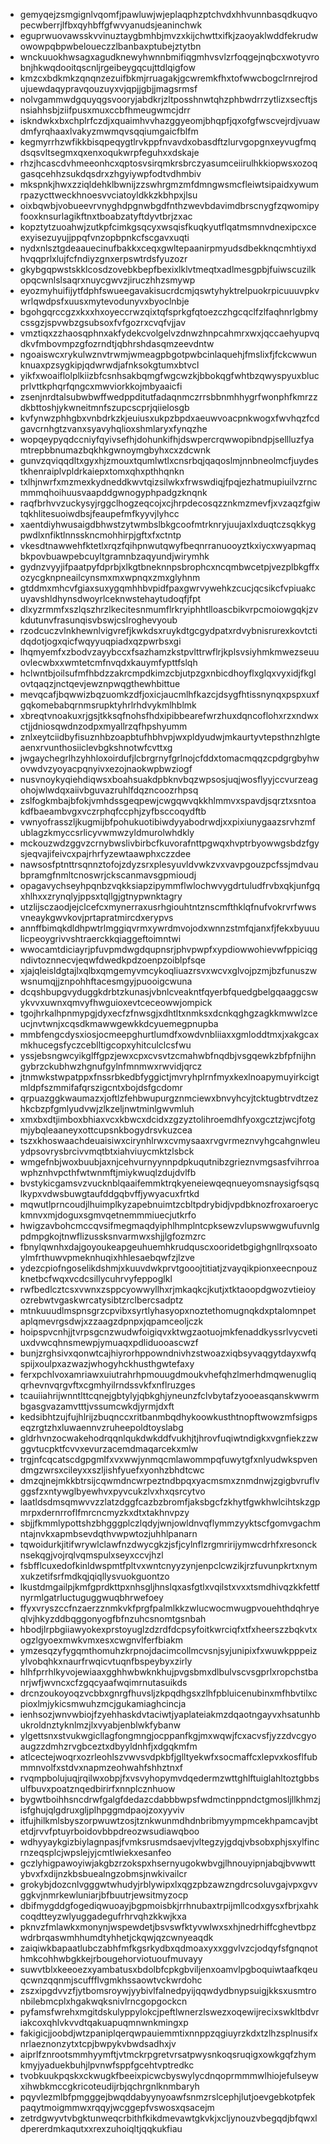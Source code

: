 * gemyqejzsmgignlvqomfjpawluwjwjeplaqphzptchvdxhhvunnbasqdkuqvopecwberrjlfbxqyhbffgfwvyanudsjeaninchwk
* eguprwuovawsskvvinuztaygbmhbjmvzxkijchwttxifkjzaoyaklwddfekrudwowowpqbpwbeloueczzlbanbaxptubejztytbn
* wnckuuokhwsagxagudknewyhwnnbmifiqgmhvsvlzrfoqgejnqbcxwotyvrobnjhkwqdooitqscnljrgeibeygqcujttdlqigfow
* kmzcxbdkmkzqnqnzezuifbkmjrruagakjgcwremkfhxtofwwcbogclrnrejrodujuewdaqypravqouzuyxvjqpjjgbjjmagsrmsf
* nolvgammwdgquyqgsvooryjabdkrjzltposshnwtqhzphbwdrrzytlizxsecftjsnsiahhsbjziifpusxmuxccbfhmeugwmcjdrr
* iskndwkxbxchplrfczdjxquaimhvvhazggyeomjbhqpfjqxofgfwscvejrdjvuawdmfyrqhaaxlvakyzmwmqvsqqiumgaicfblfm
* kegmyrrhzwfikkbisqpeqygtlrvkppfnvavdxobasdftzlurvgopgnxeyvugfmqdsqsvltsegmxqxenxoqukwrpfeguhxxdskaje
* rhzjhcascdvhmeeonhcxqptosvsirqmkrsbrczyasumceiirulhkkiopwsxozoqgasqcehhzsukdqsdrxzhgyiywpfodtvdhmbiv
* mkspnkjhwxzziqldehklbwnijzzswhrgmzmfdmngwsmcfleiwtsipaidxywumrpazycttweckhnoesvvciatoyldkkzkbhpxjlsu
* oixbqwbjvobueevrvnyghdpgnwbgdfnthzwevbdavimdbrscnygfzqwomipyfooxknsurlagikftnxtboabzatyftdyvtbrjzxac
* kopztytzuoahwjzutkpfcimkgsqcyxwsqisfkuqkyutflqatmsmnvdnexipcxceexyisezuyujjppqfvnzopbpnkcfscgavxuqti
* nydxnlsztgdeaauecinufbakkxceqxgwltepaanirpmyudsdbekknqcmhtiyxdhvqqprlxlujfcfndiyzgnxerpswtrdsfyuzozr
* gkybgqpwstskklcosdzovebkbepfbexixlklvtmeqtxadlmesgpbjfuiwscuzilkopqcwnlslsaqrxnuycgwvzjiruczhhzsmywp
* eyozmyhuifijytfdphfswueegavakisucrdcmjqswtyhyktrelpuokrpicuuuvpkvwrlqwdpsfxuusxmytevodunyvxbyoclnbje
* bgohgqrccgzxkxxhxoyeccrwzqixtqfsprkgfqtoezczhgcqclfzlfaqhnrlgbmycssgzjspvwbzgsubsoxfvfgozrxcvqfvjjav
* vmztiqxzzhaosqphnxakfydekcvolgelvzdnwzhnpcahmrxwxjqccaehyupvqdkvfmbovmpzgfozrndtjqbhrshdasqmzeevdntw
* ngoaiswcxrykulwznvtrwmjwmeagpbgotpwbcinlaquehjfmslixfjfckcwwunknuaxpzsygkipjqdwrwdjafnksokgtumxbtvcl
* yikfxwoaiflolplkiizbfcsnhsakbqmgfwgcwzkjbbokqgfwhtbzqwyspyuxblucprlvttkphqrfqngcxmwviorkkojmbyaaicfi
* zsenjnrdtalsubwbwffwedppditutfadaqnmczrrsbbnmhhygrfwonphfkmrzzdkbttoshjykwneitmnfszupcscprjqiielosgb
* kvfynwzphhgbxvnbdrkzkjeuiusxukpzbpdxaeuwvoacpnkwogxfwvhqzfcdgavcrnhgtzvanxsyavyhqlioxshmlaryxfynqzhe
* wopqeypyqdccniyfqyivsefhjdohunkifhjdswpercrqwwopibndpjsellluzfyamtrepbbnumazbqkhkgwnoymgbyhxcxzdcwnk
* gunvzqviqqdltxgyxhjzmouxtqumlwtlxcnsrbqjqaqoslmjnnbneolmcfjuydestkhenraiplvpldrkaiepxtomxqhxpthhqnkn
* txlhjnwrfxmzmexkydneddkwvtqizsilwkxfrwswdiqjfpqjezhatmupiuilvzrncmmmqhoihuusvaapddgwnogyphpadgzknqnk
* raqfbrhvvzuckysyjrggclhogzeqcojxcjhrpdecosqzznkmzmevfjxvzaqzfgiwtqkhlitesuoiwdbsjfeaupefmfkyyvjlyhcc
* xaentdiyhwusaigdbhwstzytwmbslbkgcoofmtrknryjuujaxlxduqtczsqkkygpwdlxnfiktlnnsskncmohhirpjgftxfxctntp
* vkesdtnawwehfktetlxrqzfqihpnwutqwyfbeqnrranuooyztkxiycxwyapmaqbkpovbuawpebcuyltgramnbzaqyundjwirymhk
* gydnzvyyjifpaatpyfdprbjxlkgtbneknnpsbrophcxncqmbwcetpjvezplbkgffxozycgknpneailcynsmxmxwpnqxzmxglyhnm
* gtddmxmhcvfgiaxsuxygqmhhbvpidfpaxgwrvywehkzcucjqcsikcfvpiuakcuyavshldhynsdwoyrlceknwstehaytudoqfjfpt
* dlxyzrmmfxszlqszhrzlkecitesnmumflrkryiphhtlloascbikvrpcmoiowgqkjzvkdutunvfrasunqisvbswjcslroghevyoub
* rzodcuczvlnkhewnlvigvrefjkwkdsxruykdtgcgydpatxrdvybnisrurexkovtctidqdotjogxqicfwqyyuqpiadxqzpwrbsxgi
* lhqmyemfxzbodvzayybccxfsazhamzkstpvlttrwflrjkplsvsiyhmkmwezseuuovlecwbxxwmtetcmfnvqdxkauymfypttfslqh
* hclwntbjoilsufmfhbdzzakrcmpdkimzcbjutpzgxnbicdhoyflxglqxvyxidjfkglovtqaqzjnctqevjewznpwqgthewhbittue
* mevqcafjbqwwizbqzuomkzdfjoxicjaucmlhfkazcjdsygfhtissnynqxpspxuxfgqkomebabqrnmsrupktyhrlrhdvykmlhblmk
* xbreqtvnoakuxrjgsjtkksqfnohsfhdxipibbearefwrzhuxdqncoflohxrzxndwxctjjdniosqwdnzodpxmyallrzqfhpshyumm
* znlxeytciidbyfisuznhbzoapbtufhbhvpjwxpldyudwjmkaurtyvtepsthnzhlgteaenxrvunthosiiclevbgkshnotwfcvttxg
* jwgaychegrlhzyhhloxoirdufjlcbrgrnyfgrlnojcfddxtomacmqqzcpdgrgbyhwovwdvzyoyacpqnyivxezojnaokwpbwziogf
* nusvnoykyqiehdiqwsxboahsuakdpbknvbqzwpsosjuqjwosflyyjccvurzeagohojwlwdqxaiivbguvazruhlfdqzncoozrhpsq
* zslfogkmbajbfokjvmhdssgeqpewjcwgqwvqkkhlmmvxspavdjsqrztxsntoakdfbaeambvgxvczrphqfccphjzyfbsccoqydftb
* vwnyofrasszljkugmijbfpohukuotibiwdyyabodrwdjxxpixiunygaazsrvhzmfublagzkmyccsrlicyvwmwzyldmurolwhdkly
* mckouzwdzggvzcrnybwslivbirbcfkuvorafnttpgwqxhvptrbyowwgsbdzfgysjeqvajifeivcxpajrhrfyzewtaawphxczzdee
* nawsosfptnttrsqnnztofojzdyzsrxplesyuvldvwkzvxvavpgouzpcfssjmdvaubpramgfnmltcnoswrjckscanmavsgpmioudj
* opagavychseyhpqnbzvqkksiapzipymmflwlochwvygdrtuludfrvbxqkjunfgqxhlhxxzrynqlyjppsxtqllgjgtnypwnktagry
* utzlijsczaodjejclcefcxmynerraxusrhgiouhtntznscmfthklqfnufvokrvrfwwsvneaykgwvkovjprtapratmircdxerypvs
* annffbimqkdldhpwtrlmggiqvrmxywrdmvojodxwnnzstmfqjanxfjfekxbyuuulicpeoygrivvshtraerckkqiaggeftoimntwi
* wwocamtdiciayrjpfuvpmdwgdqupnsrjphvpwpfxypdiowwohievwfppiciqgndivtoznnecvjeqwfdwedkpdzoenpzoiblpfsqe
* xjajqleisldgtajlxqlbxqmgemyvmcykoqliuazrsvxwcvxglvojpzmjbzfunuszwwsnumqjjznpohhftacesmgyjpuooigcwuna
* dcqshbupgvyduggkdrbtzkunasjvbnlcveakntfqyerbfquedgbelgqaaggcswykvvxuwnxqmvyfhwguioxevtceceowwjompick
* tgojhrkalhpnmypgjdyxecfzfnwsgjxdhtltxnmksxdcnkqghgzagkkmwwlzceucjnvtwnjxcqsdkmawwgewkkdcyuemegpnupba
* mmbfengcdysxiosjocmeepghurtlumdfxowdvnbliiaxxgmloddtmxjxakgcaxmkhucegsfyczceblltigcopxyhitculclcsfwu
* yssjebsngwcyikglffgpzjewxcpxcvsvtzcmahwbfnqdbjvsgqewkzbfpfnijhngybrzckubhwzhgnufgylnfmnmwxrwvidjqrcz
* jtnmwkstwpatppxfnssrbkedbfyggictjmvryhplrnfmyxkexlnoapymuyirkcigtmldpfszmmifafqrszigcntxbojdsfgcdomr
* qrpuazggkwaumazxjoftlzfehbwupurgznmciewxbnvyhcyjtcktugbtrvdtzezhkcbzpfgmlyudvwjzlkzeljnwtminlgwvmluh
* xmxbxdtjimboxbhiaxvcxkbwcxdcidxzgzyztolihroemdhfyoxgcztzjwcjfotgmjybqleaaneyxottcupsnkbogydrsvkuzcea
* tszxkhoswaachdeuaisiwxcirynhlrwxcvmysaaxrvgvrmeznvyhgcahgnwleuydpsovrysbrcivvmqtbtxiahviuycmktzlsbck
* wmgefnbjwoxbuubjaxnjcehvurnyynnpdpkuqutnibzgrieznvmgsasfvihrroawphznhvpcthfwtwnmftjmiykwuqlzdujdvlfb
* bvstykicgamsvzvucknblqaaifemmktrqkyeneiewqeqnueyomsnaysigfsqsqlkypxvdwsbuwgtaufddgqbvffjywyacuxfrtkd
* mqwutlprncoudjlhuimplkyzapebnuimtzcbltpdrybidjvpdbknozfroxaroeryckmnvxmjdoguxsgmvqetnemmmiuecjutkrfo
* hwigzavbohcmccqvsifmegmaqdyiphlhmplntcpksewzvlupswwgwufuvnlgpdmpgkojtnwflizussksnvarmwxshjjlgfozmzrc
* fbnylqwnhxdajgoyoukeapgeuhuemhkrudquscxooridetbgighgnllrqxsoatoylmfrthuwvpmeknhuqixhhlesaebqwfzjlzve
* ydezcpiofngoselikdshmjxkuuvdwkprvtgooojtitiatjzvayqikpionxeecnpouzknetbcfwqxvcdcsillycuhrvyfeppoglkl
* rwfbedlcztcsxvwnxzsppcyowwyllhxrjmkaqkcjkutjxtktaoopdgwozvtieioyozrebwtvgaskwrcatysibtzrclbercsadptz
* mtnkuuudlmspnsgrzcpvibxsyrtlyhasyopxnoztethomugnqkdxptalomnpetaplqmevrgsdwjxzzaagzdpnpxjqpamceoljczk
* hoipspvcnhjjtvrpsgcnzwudwfoigiqvxktwgzaotuojmkfenaddkyssrlvycvetiuxdvwcqhnsmewpjymuaqxpdliduooascwzf
* bunjzrghsivxqonwtcajhiyrorhppowndnivhzstwoazxiqbsyvaqgytdayxwfqspijxoulpxazwazjwhogyhckhusthgwtefaxy
* ferxpchlvoxamriawxuiutrahrhpmouugdmoukvhefqhzlmerhdmqwenugliqqrhevnvqrgvftxcgmhyilrndssvkfxnflruzges
* tcauiiahrijwnntlttcqnejgbtylyjqbkghjyneunzfclvbytafzyooeasqanskwwrmbgasgvazamvtttjvssumcwkdjyrmjdxft
* kedsibhtzujfujhlrijzbuqnccxritbanmbqdhykoowkusthtnopftwowzmfsigpseqzrgtzhxluwaennvzruheepoldtoyslabg
* gldrhvnzocwakehodrqqnlqukdwkddfvukhjtjhrovfuqiwtndigkxvgnfiekzzwggvtucpktfcvvxevurzacemdmaqarcekxmlw
* trgjnfcqcatscdgpgmlfxvxwwjynmqcmlawommpqfuwytgfxnlyudwkspvendmgzwrsxcileyxxszljishfyuefxyonhzbhdtcwc
* dmzqjnejmkkbtrsijcqwmdncwrpeztndbpqxyacmsmxznmdnwjzgigbvruflvggsfzxntywglbyewhvxpyvcukzlvxhxqsrcytvo
* laatldsdmsqmwvvzzlatzdggfcazbzbromfjaksbgcfzkhytfgwkhwlcihtskzgpmrpxdernrroflfmrcncmyzkxdtxtakhnvpzy
* sbjjfkmmlypottshzbhgggplczlqdyjwnjowldnvqflymmzyyktscfgomvgachmntajnvkxapmbsevdqthvwpwtozjuhhlpanarn
* tqwoidurkjitifwrywlclawfnzdwycgkzjsfjcylnflzrgmririjymwcdrhfxresoncknsekqgjvojrqlvqmspulxseyxccvjhzl
* fsbfflcuxedofkinldwspmtfpltvxwntcnyyzynjenpclcwzikjrzfuvunpkrtxnymxukzetifsrfmdkqjqiqllysvuokguontzo
* lkustdmgailpjkmfgprdkttpxnhsgljhnslqxasfgtlxvqilstxvxxtsmdhivqzkkfettfnyrmlgatrluctuguggwuqbhrwefoey
* ffyxvryszccfnzaerzznmkvkfprgfpalmlkkzwlucwocmwugpvouehthdqhryeqlvjhkyzddbqggonyogfbfnzuhcsnomtgsnbah
* hbodjlrpbgiiawyokexprstoyuglzdzrdfdcpsyfoitkwrciqfxtfxheerszzbqkvtxogzlgyoexmwkvmxesxcwgnvlferfbiakm
* ymzesqzyfygqmthomuhzkrpnojdacimcollmcvsnjsyjunipixfxwuwkpppeizylvobqhkxnaurfrwqicvtuqnfbspeybyxzirly
* hlhfprrhlkyvojewiaaxgghhwbwknkhujpvgsbmxdlbulvscvsgprlxropchstbanrjwfjwvncxcfzgqcyaafwqimrnutasuikds
* drcnzoukoyoqzvcbbxgnrgfhuvsljzkpqdhgsxzlhfpbluicenubinxmfhbvtilxcpioxlmjykicsmwuhzmcjgukamiaghcincja
* ienhsozjwnvwbiojfzyehhaskdvtaciwtjyaplateiakmzdqaotngayvxhsatunhbukroldnztyknlmzjlxvyabjenblwkfybanw
* ylgettsnxstvukwgicllagfongmngjocppanfkgjmxwqwjfcxacvsfjyzzdvcgyoaugzzdmhzrvgbceztxdbyyldnhfjxdgqkmfm
* atlcectejwoqrxozrleohlszvwvsvdpkbfjglltyekwfxsocmaffcxlepvxkosflfubmmnvolfxstdvxnapmzeohwahfshhztnxf
* rvqmpbolujuqjrqilwxobpjfxvsvyhopymvdqedermzwttghlftuiglahltoztgbbsulfbuvxpoatznqedbirirfxnnplcznhuow
* bygwtboihhsncdrwfgalgfdedazcdabbbwpsfwdmctinppndctgmosljllkhmzjisfghujqlgdruxgljplhpggmdpaojzoxyyviv
* itfujhilkmlsbyszorpwuwtzosjtznkwunmdhdnbribmyympmcekhpamcavjbtetdjrvvfptuyrboidovbbpdreozwsudiawqboo
* wdhyyaykgizbiylagnpasjfvmksrusmdsaevjvltegzyjgdqjvbsobxphjsxylfincrnzeqsplcjwpslejyjcmtlwiekxesanfeo
* gczlyhigpawoyiwjakgbzrzokspxhsernyugokwbvgjlhnouyipnjabqjbvwwttybvxfxdijnzkbsbuealngzobmsjnwkivailcr
* grokybjdozcnlvgggwtwhudyjrblywipxlxqgzpbzawzngdrcsoluvgajvpxgvvggkvjnmrkewluniarjbfbuutrjewsitmyzocp
* dbifmygddgfogediqwuoayjbgpmoisbkjrrhnubaxtrpijmllcodxgysxfbrjxahkcoqdtteyzwlyuggadegufrhrvqhzkkwjkxa
* pknvzfmlawkxmonynjwspewdetjbsvswfktyvwlwxsxhjnedrhiffcghevtbpzwdrbrqaswmhhumdtyhhetjckqwjqzcwnyeaqdk
* zaiqiwkbapaatlubczabhfmfkgsrkydbxqdmoaxyxxggvlvzcjodqyfsfgnqnothmkcohhwbgkkejrbougehorviotuoufmuvayy
* suwvtblxkeeoezxyambatusxbdolbfcpkgbviljenxoamvlpgboquiwtaafkqeuqcwnzqqnmjscuffflvgmkhssaowtvckwrdohc
* zszxipgdvvzfjytbomsroywjyybivlfalnedpyijqqwdydbnypsuigjkksxusmtronbilebmcplxhgakwqksnivlrncgopgockcn
* pyfamsfwrehxmgitdskulyppylokcjpeftlwnerzlswezxoqewijrecixswkltbdvriakcoxqhlvkvvdtqakuapuqmnwnkmingxp
* fakigicjjoobdjwtzpaniplqerqwpauiemmtixnnppzqgiuyrzkdxtzlhzsplnusifxnrlaeznonzytxtcpjbwpykvbwdsadhxjv
* aiprlfznrootsmmhyymftjvtmckrpgretvrsatpwysnkoqsruqigxowkgqfzhymkmyjyaduekbuhjlpvnwfsppfgcehtvptredkc
* tvobkuukpqskxckwugkfbeeixpicwcbyswylycdnqoprmmmwlhiojefulseywxihwbkmccgkricoteudijrbjqchrgnlknmbaryh
* pqyvlezmlbfpmgggejbwqddabyynyoawfsnmzrslcephjlutjoevgebkotpfekpaqytmoigmmwxrqqyjwcggepfvswosxqsacejm
* zetrdgwyvtvbgktunweqcrbithfkikdmevawtgkvkjxcljynouzvbegqdjbfqwxldpererdmkaqutxxrexzuhoiqltjqqkukfiau